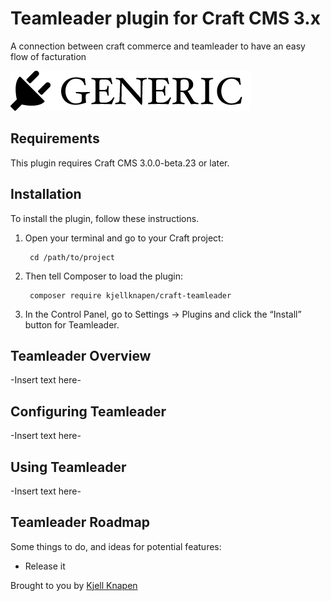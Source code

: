 # Teamleader plugin for Craft CMS 3.x

A connection between craft commerce and teamleader to have an easy flow of facturation

![Screenshot](resources/img/plugin-logo.png)

## Requirements

This plugin requires Craft CMS 3.0.0-beta.23 or later.

## Installation

To install the plugin, follow these instructions.

1. Open your terminal and go to your Craft project:

        cd /path/to/project

2. Then tell Composer to load the plugin:

        composer require kjellknapen/craft-teamleader

3. In the Control Panel, go to Settings → Plugins and click the “Install” button for Teamleader.

## Teamleader Overview

-Insert text here-

## Configuring Teamleader

-Insert text here-

## Using Teamleader

-Insert text here-

## Teamleader Roadmap

Some things to do, and ideas for potential features:

* Release it

Brought to you by [Kjell Knapen](https://knapen.dev)
